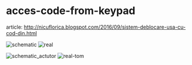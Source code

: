 # acces-code-from-keypad

article: http://nicuflorica.blogspot.com/2016/09/sistem-deblocare-usa-cu-cod-din.html

![schematic](https://4.bp.blogspot.com/-d8Lheo_AbFo/V8kT7R5o1rI/AAAAAAAAQns/0iWTUNnbsSQGq-2XkSpOyjDJXMhvepa2gCLcB/s320/arduino_code_acces_schema_test.png)
![real](https://2.bp.blogspot.com/-LSRZb4dxZco/V8kTwFIURHI/AAAAAAAAQnk/SwS1lDD64mAcUIhIcbqAkupxBRb3jysFACLcB/s320/P9020144.JPG)

![schematic_actutor](https://1.bp.blogspot.com/-bJhzLEVt6Ew/V8kVpJx2SMI/AAAAAAAAQn4/RyKl-Ki1ztguO-ePWLiS7FA3iR1s3FCIQCLcB/s320/arduino_code_acces_schema_actuator.png)
![real-tom](https://4.bp.blogspot.com/-tDShBPScp2Q/V8kYLc0ToTI/AAAAAAAAQos/wY3YS5aRwDsu--t8DbhTTpq3ajpCOQ0iACLcB/s320/14233410_1033251596724838_286955373_o.jpg)
